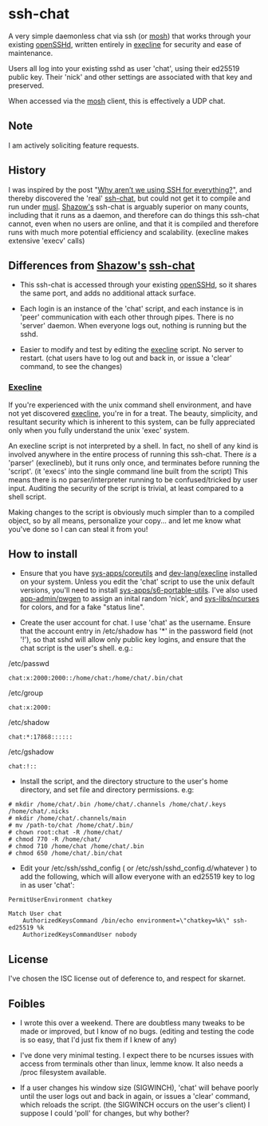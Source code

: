# ssh-chat

A very simple daemonless chat via ssh (or [mosh][11]) that works through your existing [openSSHd][4], written entirely in [execline][5] for security and ease of maintenance.

Users all log into your existing sshd as user 'chat', using their ed25519 public key. Their 'nick' and other settings are associated with that key and preserved.

When accessed via the [mosh][11] client, this is effectively a UDP chat.

## Note

I am actively soliciting feature requests.

## History

I was inspired by the post "[Why aren’t we using SSH for everything?][10]", and thereby discovered the 'real' [ssh-chat][1], but could not get it to compile and run under [musl][2]. [Shazow's][3] ssh-chat is arguably superior on many counts, including that it runs as a daemon, and therefore can do things this ssh-chat cannot, even when no users are online, and that it is compiled and therefore runs with much more potential efficiency and scalability. (execline makes extensive 'execv' calls)

## Differences from [Shazow's][3] [ssh-chat][1]

* This ssh-chat is accessed through your existing [openSSHd][4], so it shares the same port, and adds no additional attack surface.

* Each login is an instance of the 'chat' script, and each instance is in 'peer' communication with each other through pipes. There is no 'server' daemon. When everyone logs out, nothing is running but the sshd.

* Easier to modify and test by editing the [execline][5] script. No server to restart. (chat users have to log out and back in, or issue a 'clear' command, to see the changes)

### [Execline][5]

If you're experienced with the unix command shell environment, and have not yet discovered [execline][5], you're in for a treat. The beauty, simplicity, and resultant security which is inherent to this system, can be fully appreciated only when you fully understand the unix 'exec' system.

An execline script is not interpreted by a shell.  In fact, no shell of any kind is involved anywhere in the entire process of running this ssh-chat.  There *is* a 'parser' (execlineb), but it runs only once, and terminates before running the 'script'. (it 'execs' into the single command line built from the script) This means there is no parser/interpreter running to be confused/tricked by user input. Auditing the security of the script is trivial, at least compared to a shell script.

Making changes to the script is obviously much simpler than to a compiled object, so by all means, personalize your copy...  and let me know what you've done so I can can steal it from you!

## How to install

* Ensure that you have [sys-apps/coreutils][9] and [dev-lang/execline][5] installed on your system. Unless you edit the 'chat' script to use the unix default versions, you'll need to install [sys-apps/s6-portable-utils][6]. I've also used [app-admin/pwgen][7] to assign an inital random 'nick', and [sys-libs/ncurses][8] for colors, and for a fake "status line".

* Create the user account for chat.  I use 'chat' as the username. Ensure that the account entry in /etc/shadow has '*' in the password field (not '!'), so that sshd will allow only public key logins, and ensure that the chat script is the user's shell. e.g.:

/etc/passwd
``` code
chat:x:2000:2000::/home/chat:/home/chat/.bin/chat
````
/etc/group
```` code
chat:x:2000:
````
/etc/shadow
```` code
chat:*:17868::::::
````
/etc/gshadow
```` code
chat:!::
````

* Install the script, and the directory structure to the user's home directory, and set file and directory permissions. e.g:

```` console
# mkdir /home/chat/.bin /home/chat/.channels /home/chat/.keys /home/chat/.nicks
# mkdir /home/chat/.channels/main
# mv /path-to/chat /home/chat/.bin/
# chown root:chat -R /home/chat/
# chmod 770 -R /home/chat/
# chmod 710 /home/chat /home/chat/.bin
# chmod 650 /home/chat/.bin/chat
````

* Edit your /etc/ssh/sshd_config ( or /etc/ssh/sshd_config.d/whatever ) to add the following, which will allow everyone with an ed25519 key to log in as user 'chat':

``` code
PermitUserEnvironment chatkey

Match User chat
	AuthorizedKeysCommand /bin/echo environment=\"chatkey=%k\" ssh-ed25519 %k
	AuthorizedKeysCommandUser nobody
```

## License

I've chosen the ISC license out of deference to, and respect for skarnet.

## Foibles

* I wrote this over a weekend. There are doubtless many tweaks to be made or improved, but I know of no bugs. (editing and testing the code is so easy, that I'd just fix them if I knew of any)

* I've done very minimal testing.  I expect there to be ncurses issues with access from terminals other than linux, lemme know.  It also needs a /proc filesystem available.

* If a user changes his window size (SIGWINCH), 'chat' will behave poorly until the user logs out and back in again, or issues a 'clear' command, which reloads the script. (the SIGWINCH occurs on the user's client) I suppose I could 'poll' for changes, but why bother?

[1]: https://github.com/shazow/ssh-chat
[2]: https://musl.libc.org
[3]: https://github.com/shazow
[4]: https://www.openssh.com/
[5]: https://www.skarnet.org/software/execline/
[6]: https://www.skarnet.org/software/s6-portable-utils/
[7]: https://sourceforge.net/projects/pwgen/
[8]: https://www.gnu.org/software/ncurses/
[9]: https://www.gnu.org/software/coreutils/
[10]: https://medium.com/@shazow/ssh-how-does-it-even-9e43586e4ffc
[11]: https://mosh.org
